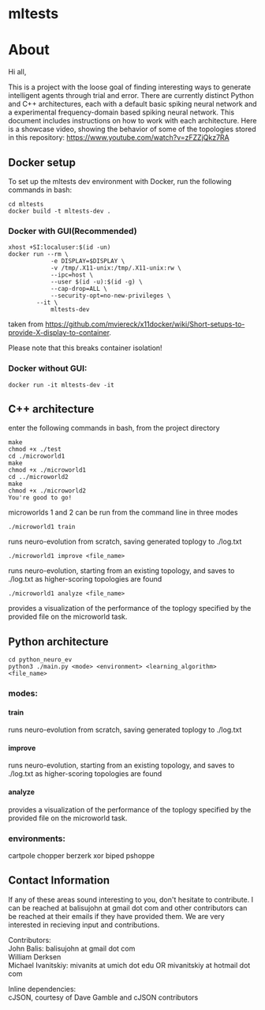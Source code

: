 # mltests

# About

Hi all,

This is a project with the loose goal of finding interesting ways to generate intelligent agents through trial and error. 
There are currently distinct Python and C++ architectures, each with a default basic spiking neural network and a experimental 
frequency-domain based spiking neural network. This document includes instructions on how to work with each architecture. Here is a showcase video, showing the behavior of some of the topologies stored in this repository: 
https://www.youtube.com/watch?v=zFZZjQkz7RA

## Docker setup
To set up the mltests dev environment with Docker, run the following commands in bash:
````
cd mltests
docker build -t mltests-dev .
````
### Docker with GUI(Recommended)
````
xhost +SI:localuser:$(id -un)
docker run --rm \
            -e DISPLAY=$DISPLAY \
            -v /tmp/.X11-unix:/tmp/.X11-unix:rw \
            --ipc=host \
            --user $(id -u):$(id -g) \
            --cap-drop=ALL \
            --security-opt=no-new-privileges \
	    --it \
            mltests-dev

````
taken from https://github.com/mviereck/x11docker/wiki/Short-setups-to-provide-X-display-to-container.

Please note that this breaks container isolation!

### Docker without GUI:
````
docker run -it mltests-dev -it

````


## C++ architecture
enter the following commands in bash, from the project directory
```
make
chmod +x ./test
cd ./microworld1
make
chmod +x ./microworld1
cd ../microworld2
make
chmod +x ./microworld2
You're good to go!
```
microworlds 1 and 2 can be run from the command line in three modes
```
./microworld1 train
```
runs neuro-evolution from scratch, saving generated toplogy to ./log.txt

```
./microworld1 improve <file_name>
```
runs neuro-evolution, starting from an existing topology, and saves to ./log.txt as higher-scoring topologies are found
```
./microworld1 analyze <file_name>
```
provides a visualization of the performance of the toplogy specified by the provided file on the microworld task.


## Python architecture
```
cd python_neuro_ev
python3 ./main.py <mode> <environment> <learning_algorithm> <file_name>
```

### modes:

#### train 

runs neuro-evolution from scratch, saving generated toplogy to ./log.txt

#### improve

runs neuro-evolution, starting from an existing topology, and saves to ./log.txt as higher-scoring topologies are found

#### analyze
 
provides a visualization of the performance of the toplogy specified by the provided file on the microworld task.


### environments:

cartpole
chopper
berzerk
xor
biped
pshoppe



## Contact Information

If any of these areas sound interesting to you, don't hesitate to contribute. I can be reached at balisujohn at gmail dot com and other contributors can be reached at their emails if they have provided them.  We are very interested in recieving input and contributions.


Contributors:  
John Balis: balisujohn at gmail dot com  
William Derksen  
Michael Ivanitskiy: mivanits at umich dot edu OR mivanitskiy at hotmail dot com  

Inline dependencies:  
cJSON, courtesy of Dave Gamble and cJSON contributors
